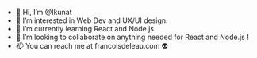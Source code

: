 - 👋 Hi, I’m @Ikunat
- 👀 I’m interested in Web Dev and UX/UI design.
- 🌱 I’m currently learning React and Node.js
- 💞️ I’m looking to collaborate on anything needed for React and Node.js !
- 📫 You can reach me at francoisdeleau.com 👽

<!---
Ikunat/Ikunat is a ✨ special ✨ repository because its `README.md` (this file) appears on your GitHub profile.
You can click the Preview link to take a look at your changes.
--->
